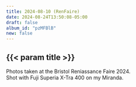 ```yaml
---
title: 2024-08-10 (RenFaire)
date: 2024-08-24T13:50:08-05:00
draft: false
album_id: "pzMFBlB"
new: false
---
```


## {{< param title >}}

Photos taken at the Bristol Reniassance Faire 2024.<br>
Shot with Fuji Superia X-Tra 400 on my Miranda.
